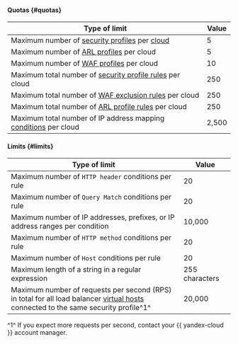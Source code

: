 #### Quotas {#quotas}

| **Type of limit** | **Value** |
----- | -----
| Maximum number of [security profiles](../smartwebsecurity/concepts/profiles.md) per [cloud](../resource-manager/concepts/resources-hierarchy.md#cloud) | 5 |
| Maximum number of [ARL profiles](../smartwebsecurity/concepts/arl.md) per cloud | 5 |
| Maximum number of [WAF profiles](../smartwebsecurity/concepts/waf.md) per cloud | 10 |
| Maximum total number of [security profile rules](../smartwebsecurity/concepts/rules.md) per cloud | 250 |
| Maximum total number of [WAF exclusion rules](../smartwebsecurity/concepts/waf.md#exclusion-rules) per cloud | 250 |
| Maximum total number of [ARL profile rules](../smartwebsecurity/concepts/rules.md#arl-rules) per cloud | 250 |
| Maximum total number of IP address mapping [conditions](../smartwebsecurity/concepts/conditions.md) per cloud | 2,500 |

#### Limits {#limits}

| **Type of limit** | **Value** |
----- | -----
| Maximum number of `HTTP header` conditions per rule | 20 |
| Maximum number of `Query Match` conditions per rule | 20 |
| Maximum number of IP addresses, prefixes, or IP address ranges per condition | 10,000 |
| Maximum number of `HTTP method` conditions per rule | 20 |
| Maximum number of `Host` conditions per rule | 20 |
| Maximum length of a string in a regular expression | 255 characters |
| Maximum number of requests per second (RPS) in total for all load balancer [virtual hosts](../application-load-balancer/concepts/http-router.md#virtual-host)<br/> connected to the same security profile^1^ | 20,000 |

^1^ If you expect more requests per second, contact your {{ yandex-cloud }} account manager.